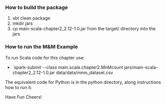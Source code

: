 ### How to build the package
 1. sbt clean package
 2. mkdir jars
 3. cp main-scala-chapter2_2.12-1.0.jar from the target/ directory into the jars

### How to run the M&M Example
To run Scala code for this chapter use:

 * `spark-submit --class main.scala.chapter2.MnMcount jars/main-scala-chapter2_2.12-1.0.jar data/data/mnm_dataset.csv

The equivalent code for Python is in the python directory, along instructions how to run it.

Have Fun
Cheers!
